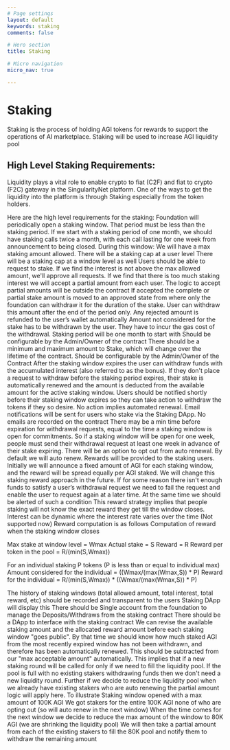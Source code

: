 ```yaml
---
# Page settings
layout: default
keywords: staking
comments: false

# Hero section
title: Staking

# Micro navigation
micro_nav: true

---
```

# Staking
Staking is the process of holding AGI tokens for rewards to support the operations of AI marketplace.
Staking will be used to increase AGI liquidity pool

## High Level Staking Requirements:

Liquidity plays a vital role to enable crypto to fiat (C2F) and fiat to crypto (F2C) gateway in the SingularityNet platform. One of the ways to get the liquidity into the platform is through Staking especially from the token holders.

Here are the high level requirements for the staking:
Foundation will periodically open a staking window. That period must be less than the staking period. If we start with a staking period of one month, we should have staking calls twice a month, with each call lasting for one week from announcement to being closed. During this window:
We will have a max staking amount allowed.
There will be a staking cap at a user level
There will be a staking cap at a window level as well
Users should be able to request to stake.
If we find the interest is not above the max allowed amount, we'll approve all requests. If we find that there is too much staking interest we will accept a partial amount from each user. 
The logic to accept partial amounts will be outside the contract
If accepted the complete or partial stake amount is moved to an approved state from where only the foundation can withdraw it for the duration of the stake. User can withdraw this amount after the end of the period only.
Any rejected amount is refunded to the user’s wallet automatically
Amount not considered for the stake has to be withdrawn by the user. They have to incur the gas cost of the withdrawal.
Staking period will be one month to start with
Should be configurable by the Admin/Owner of the contract
There should be a minimum and maximum amount to Stake, which will change over the lifetime of the contract.
Should be configurable by the Admin/Owner of the Contract
After the staking window expires the user can withdraw funds with the accumulated interest (also referred to as the bonus). If they don't place a request to withdraw before the staking period expires, their stake is automatically renewed and the amount is deducted from the available amount for the active staking window. 
Users should be notified shortly before their staking window expires so they can take action to withdraw the tokens if they so desire. No action implies automated renewal. 
Email notifications will be sent for users who stake via the Staking DApp. No emails are recorded on the contract
There may be a min time before expiration for withdrawal requests, equal to the time a staking window is open for commitments. So if a staking window will be open for one week, people must send their withdrawal request at least one week in advance of their stake expiring.
There will be an option to opt out from auto renewal. By default we will auto renew.
Rewards will be provided to the staking users. Initially we will announce a fixed amount of AGI for each staking window, and the reward will be spread equally per AGI staked.
We will change this staking reward approach in the future.
If for some reason there isn't enough funds to satisfy a user’s withdrawal request we need to fail the request and enable the user to request again at a later time. At the same time we should be alerted of such a condition
This reward strategy implies that people staking will not know the exact reward they get till the window closes.
Interest can be dynamic where the interest rate varies over the time (Not supported now)
Reward computation is as follows
Computation of reward when the staking window closes

Max stake at window level                  = Wmax
Actual stake                                        = S
Reward                                               = R
Reward per token in the pool              = R/(min(S,Wmax))

For an individual staking P tokens (P is less than or equal to individual max)
Amount considered for the individual  = ((Wmax/(max(Wmax,S)) * P) 
Reward for the individual                     =  R/(min(S,Wmax)) * ((Wmax/(max(Wmax,S)) * P)




The history of staking windows (total allowed amount, total interest, total reward, etc) should be recorded and transparent to the users
Staking DApp will display this
There should be Single account from the foundation to manage the Deposits/Withdraws from the staking contract
There should be a DApp to interface with the staking contract
We can revise the available staking amount and the allocated reward amount before each staking window "goes public". By that time we should know how much staked AGI from the most recently expired window has not been withdrawn, and therefore has been automatically renewed. This should be subtracted from our "max acceptable amount" automatically. 
This implies that if a new staking round will be called for only if we need to fill the liquidity pool. If the pool is full with no existing stakers withdrawing funds then we don't need a new liquidity round.
Further if we decide to reduce the liquidity pool when we already have existing stakers who are auto renewing the partial amount logic will apply here. To illustrate
Staking window opened with a max amount of 100K AGI
We got stakers for the entire 100K AGI none of who are opting out (so will auto renew in the next window)
When the time comes for the next window we decide to reduce the max amount of the window to 80K AGI (we are shrinking the liquidity pool)
We will then take a partial amount from each of the existing stakers to fill the 80K pool and notify them to withdraw the remaining amount
